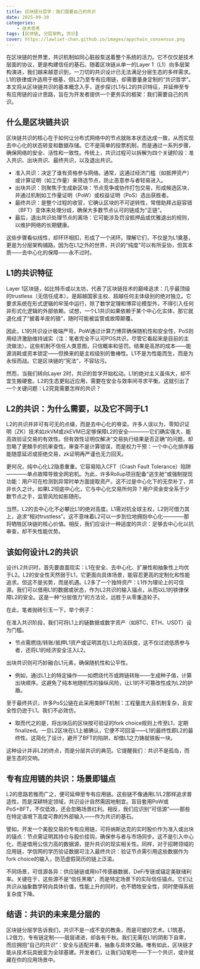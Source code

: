 ```yaml
---
title: 区块链分层学：我们需要自己的共识
date: 2025-09-30
categories: 
    - 技术思考
tags: [区块链, 分层架构, 共识]
cover: https://lawliet-chan.github.io/images/appchain_consensus.png
---
```



在区块链的世界里，共识机制如同心脏般泵送着整个系统的活力。它不仅仅是技术层面的协议，更是构建信任的基石。随着区块链从单一的Layer 1（L1）向多层架构演进，我们越来越意识到，一刀切的共识设计已无法满足分层生态的多样需求。L1的铁律或许适用于根基，但L2乃至专有应用链，却需要量身定制的“共识哲学”。本文将从区块链共识的基本概念入手，逐步探讨L1与L2的共识特征，并延伸至专有应用链的设计思路，旨在为开发者提供一个更务实的框架：我们需要自己的共识。

## 什么是区块链共识

区块链共识的核心在于如何让分布式网络中的节点就账本状态达成一致，从而实现去中心化的状态转变和数据存储。它不是简单的投票机制，而是通过一系列步骤，确保网络的安全、活性和一致性。传统上，共识过程可以拆解为四个关键阶段：准入共识、出块共识、最终共识，以及退出共识。

- 准入共识：决定了谁有资格参与网络。通常，这通过经济门槛（如抵押资产）或计算证明（如工作量）来筛选节点，防止恶意参与者轻易进入。
- 出块共识：则聚焦于生成新区块：节点竞争或协作打包交易，形成候选区块，并通过机制如工作量证明（PoW）或权益证明（PoS）选出获胜者。
- 最终共识：是整个过程的收官，它确认区块的不可逆转性，常借助拜占庭容错（BFT）变体来处理分歧，确保大多数节点认可的链成为“正链”。
- 最后，退出共识处理节点的离场：它可能涉及罚没抵押品或优雅退出的规则，以维护网络的长期健康。

这些步骤看似线性，却环环相扣，形成了一个闭环。理解它们，不仅是为L1奠基，更是为分层架构铺路。因为在L1之外的世界，共识的“纯度”可以有所妥协，但其本质——去中心化的保障——永不过时。

## L1的共识特征

Layer 1区块链，如比特币或以太坊，代表了区块链技术的巅峰追求：几乎最顶级的trustless（无信任成本）。是超越国家主权、超越任何主体级别的绝对独立。它要求系统在形式逻辑的牢笼中运行，除了数学定理和博弈论模型外，不得引入任何非形式化逻辑的外部依赖。试想，一个L1共识如果依赖于某个中心化实体，那它就退化成了“披着羊皮的狼”，随时可能被监管或故障颠覆。

因此，L1的共识设计极端严苛。PoW通过计算力博弈确保随机性和安全性，PoS则用经济激励维持诚实（注：笔者完全不认可POS共识，尽管它看起来是目前的主流做法）。这些机制不信任人类意图，只信概率和惩罚。结果是高昂的成本——能源消耗或资本锁定——但换来的是主权级别的鲁棒性。L1不是为性能而生，而是为永恒而战。它是区块链的“宪法”，不容玷污。

然而，当我们转向Layer 2时，共识的哲学开始松动。L1的绝对主义虽伟大，却不宜生搬硬套。L2的生态更贴近应用，需要在安全与效率间寻求平衡。这就引出了一个关键问题：L2究竟需要怎样的共识？

## L2的共识：为什么需要，以及它不同于L1

L2的共识并非可有可无的点缀，而是去中心化的脊梁。许多人误以为，零知识证明（ZK）技术如zkVM或zkEVM已足够保障L2的安全————它们确实强大，能高效验证交易的有效性。但有效性证明仅解决“交易执行结果是否正确”的问题，却忽略了更棘手的抗审查性。审查不是计算错误，而是权力干预：一个中心化排序器能随意延迟或拒绝交易，zk证明再严谨也无力回天。

更何况，纯中心化L2隐患重重。它容易陷入CFT（Crash Fault Tolerance）陷阱————单点故障导致全网宕机。为此，许多Rollup项目配备“逃生舱”或强制提现功能：用户可在检测到异常时单方面提取资产。这不过是中心化下的无奈补丁，并非长久之计。如果L2彻底中心化，它与中心化交易所何异？用户资金安全系于少数节点之手，监管风险如影随形。

当然，L2的去中心化不必攀比L1的绝对高度。L1需对抗全球主权，L2则可借力其上，追求“相对trustless”。这不意味着L2可以一步到位地拥抱中心化————那将牺牲区块链的核心价值。相反，我们应设计一种适度的共识：足够去中心化以抗审查，却不失性能优势。

## 该如何设计L2的共识

设计L2共识时，首先要直面现实：L1在安全、去中心化、扩展性和抽象性上均优于L2。L2的安全性天然弱于L1，它更面向具体场景，能容忍更高的定制化和性能追求。但这不是劣势，而是机遇。L2多了一个独特资产：L1作为理论上的可信源。我们可以借用L1的数据或状态，作为L2共识的输入锚点，从而以L1的铁律保障L2的安全。这是一种“分层借力”的方法论，远胜于从零重造轮子。

在此，笔者抛砖引玉一下，举个例子：    

在准入共识阶段，我们可将L1上的链数据或数字资产（如BTC、ETH、USDT）设为门槛。

- 节点需燃烧/转账/抵押L1资产或证明其在L1上的活跃度，这不仅过滤低质参与者，还将L1的经济安全注入L2。

出块共识则可巧妙融合L1元素，确保随机性和公平性。

- 例如，通过L1上的特定操作——如燃烧代币或跨链转账——生成种子值，计算出块顺序。这避免了纯本地随机性的操纵风险，让L1的不可篡改性成为L2的护盾。

至于最终共识，许多PoS公链在此采用类BFT机制：工程量庞大且机制复杂，且安全性仍逊于L1。我们不必效仿。

- 取而代之的是，将出块后的区块按可验证的fork choice规则上传至L1，定期finalized。一旦L2区块在L1上被确认，它便不可回滚——L1的最终性即L2的最终性。这简化了设计，避开了BFT的陷阱，却借L1之力铸就铁板一块。

这种设计并非L2的终点，而是分层共识的典范。它提醒我们：共识不是孤岛，而是生态的交响。

## 专有应用链的共识：场景即锚点

L2的思路若推而广之，便可延伸至专有应用链。这些链不像通用L1/L2那样追求普适性，而是深耕特定领域，共识设计自然需因地制宜。盲目套用PoW或PoS+BFT，不仅低效，还会忽略场景红利。相反，我们应识别“可信源”——那些在特定语境下高度可靠的外部输入——作为共识的基石。

譬如，开发一个美股交易的专有应用链，可将纳斯达克的实时股价作为准入或出块的锚点：节点需证明其持仓与股价挂钩，确保参与者与市场同步。这不是引入中心化，而是借用公信力高的数据源，提升共识的现实相关性。同样，对于招聘领域的应用链，学信网的学历验证数据可注入最终共识：验证节点需引用这些数据作为fork choice的输入，防范虚假简历的链上泛滥。

不同场景，可信源各异：供应链链或用IoT传感器数据，DeFi专链或锚定美联储利率。关键在于，这些源不是“信任黑箱”，而是特定场景下的实际信任锚点。它们让共识从抽象数学转向具体价值，性能上升的同时，也不牺牲安全性，同时使得系统复杂度下降。

## 结语：共识的未来是分层的

区块链分层学告诉我们，共识不是一成不变的教条，而是可塑的艺术。L1筑基，L2借力，专有链定制——层层递进，却各有千秋。我们无需在L1的阴影下自卑，而应拥抱“自己的共识”：安全与适配并重，抽象与具体交融。唯有如此，区块链才能从技术玩具蜕变为全球基建。开发者们，让我们动笔吧——下一个共识，或许就藏在你的应用场景中。